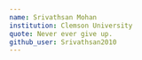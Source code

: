 ```yaml
---
name: Srivathsan Mohan
institution: Clemson University
quote: Never ever give up.
github_user: Srivathsan2010
---
```


